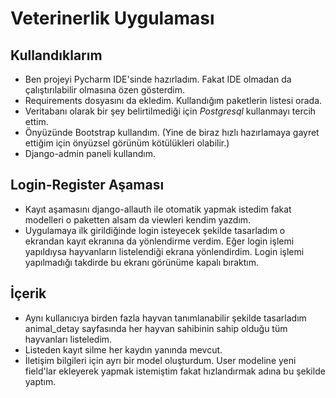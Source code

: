 # Veterinerlik Uygulaması

## Kullandıklarım

+ Ben projeyi Pycharm IDE'sinde hazırladım. Fakat IDE olmadan da çalıştırılabilir olmasına özen gösterdim.
+ Requirements dosyasını da ekledim. Kullandığım paketlerin listesi orada.
+ Veritabanı olarak bir şey belirtilmediği için *Postgresql* kullanmayı tercih ettim.
+ Önyüzünde Bootstrap kullandım. (Yine de biraz hızlı hazırlamaya gayret ettiğim için önyüzsel görünüm kötülükleri olabilir.)
+ Django-admin paneli kullandım.


## Login-Register Aşaması

+ Kayıt aşamasını django-allauth ile otomatik yapmak istedim fakat modelleri o paketten alsam da viewleri kendim yazdım.
+ Uygulamaya ilk girildiğinde login isteyecek şekilde tasarladım o ekrandan kayıt ekranına da yönlendirme verdim. Eğer login işlemi yapıldıysa hayvanların listelendiği ekrana yönlendirdim. Login işlemi yapılmadığı takdirde bu ekranı görünüme kapalı bıraktım.


## İçerik
+ Aynı kullanıcıya birden fazla hayvan tanımlanabilir şekilde tasarladım animal_detay sayfasında her hayvan sahibinin sahip olduğu tüm hayvanları listeledim.
+ Listeden kayıt silme her kaydın yanında mevcut.
+ İletişim bilgileri için ayrı bir model oluşturdum. User modeline yeni field'lar ekleyerek yapmak istemiştim fakat hızlandırmak adına bu şekilde yaptım.
